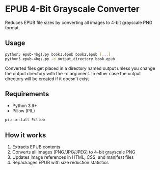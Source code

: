 # EPUB 4-Bit Grayscale Converter

Reduces EPUB file sizes by converting all images to 4-bit grayscale PNG format.

## Usage

```bash
python3 epub-4bgs.py book1.epub book2.epub [...]
python3 epub-4bgs.py -o output_directory book.epub
```
Converted files get placed in a directory named output unless
you change the output directory with the -o argument. In
either case the output directory will be created if it doesn't
exist

## Requirements

- Python 3.6+
- Pillow (PIL)

```bash
pip install Pillow
```

## How it works

1. Extracts EPUB contents
2. Converts all images (PNG/JPG/JPEG) to 4-bit grayscale PNG
3. Updates image references in HTML, CSS, and manifest files
4. Repackages EPUB with size reduction statistics
